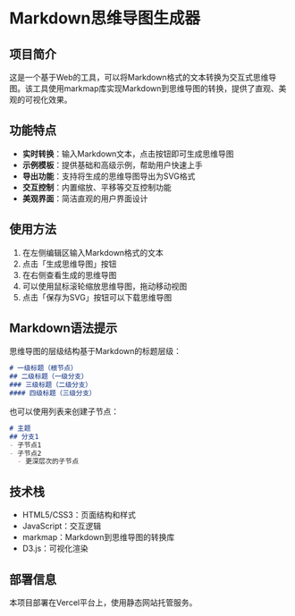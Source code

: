 # Markdown思维导图生成器

## 项目简介

这是一个基于Web的工具，可以将Markdown格式的文本转换为交互式思维导图。该工具使用markmap库实现Markdown到思维导图的转换，提供了直观、美观的可视化效果。

## 功能特点

- **实时转换**：输入Markdown文本，点击按钮即可生成思维导图
- **示例模板**：提供基础和高级示例，帮助用户快速上手
- **导出功能**：支持将生成的思维导图导出为SVG格式
- **交互控制**：内置缩放、平移等交互控制功能
- **美观界面**：简洁直观的用户界面设计

## 使用方法

1. 在左侧编辑区输入Markdown格式的文本
2. 点击「生成思维导图」按钮
3. 在右侧查看生成的思维导图
4. 可以使用鼠标滚轮缩放思维导图，拖动移动视图
5. 点击「保存为SVG」按钮可以下载思维导图

## Markdown语法提示

思维导图的层级结构基于Markdown的标题层级：

```markdown
# 一级标题（根节点）
## 二级标题（一级分支）
### 三级标题（二级分支）
#### 四级标题（三级分支）
```

也可以使用列表来创建子节点：

```markdown
# 主题
## 分支1
- 子节点1
- 子节点2
  - 更深层次的子节点
```

## 技术栈

- HTML5/CSS3：页面结构和样式
- JavaScript：交互逻辑
- markmap：Markdown到思维导图的转换库
- D3.js：可视化渲染

## 部署信息

本项目部署在Vercel平台上，使用静态网站托管服务。